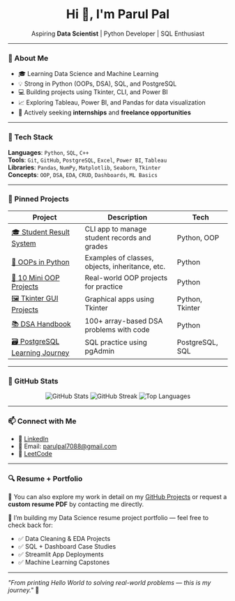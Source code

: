 
<h1 align="center">Hi 👋, I'm Parul Pal</h1>

<p align="center">
Aspiring <strong>Data Scientist</strong> | Python Developer | SQL Enthusiast  
</p>

---

### 🧠 About Me
- 🎓 Learning Data Science and Machine Learning
- 💡 Strong in Python (OOPs, DSA), SQL, and PostgreSQL
- 💻 Building projects using Tkinter, CLI, and Power BI
- 📈 Exploring Tableau, Power BI, and Pandas for data visualization
- 👀 Actively seeking **internships** and **freelance opportunities**

---

### 🧰 Tech Stack
**Languages**: `Python`, `SQL`, `C++`  
**Tools**: `Git`, `GitHub`, `PostgreSQL`, `Excel`, `Power BI`, `Tableau`  
**Libraries**: `Pandas`, `NumPy`, `Matplotlib`, `Seaborn`, `Tkinter`  
**Concepts**: `OOP`, `DSA`, `EDA`, `CRUD`, `Dashboards`, `ML Basics`

---

### 📌 Pinned Projects

| Project | Description | Tech |
|--------|-------------|------|
| [🎓 Student Result System](https://github.com/parul1806-byte/student-result-management-system) | CLI app to manage student records and grades | Python, OOP |
| [🔁 OOPs in Python](https://github.com/parul1806-byte/oops-in-python) | Examples of classes, objects, inheritance, etc. | Python |
| [🧩 10 Mini OOP Projects](https://github.com/parul1806-byte/10_oops_mini_projects) | Real-world OOP projects for practice | Python |
| [🖼️ Tkinter GUI Projects](https://github.com/parul1806-byte/Tkinter_GUI_projects) | Graphical apps using Tkinter | Python, Tkinter |
| [📚 DSA Handbook](https://github.com/parul1806-byte/Array-dsa-handbook) | 100+ array-based DSA problems with code | Python |
| [🗃️ PostgreSQL Learning Journey](https://github.com/parul1806-byte/postgresql-learning-journey) | SQL practice using pgAdmin | PostgreSQL, SQL |

---

### 🧮 GitHub Stats

<p align="center">
  <img src="https://github-readme-stats.vercel.app/api?username=parul1806-byte&show_icons=true&theme=tokyonight" alt="GitHub Stats" />
  <img src="https://github-readme-streak-stats.herokuapp.com/?user=parul1806-byte&theme=tokyonight" alt="GitHub Streak" />
  <img src="https://github-readme-stats.vercel.app/api/top-langs/?username=parul1806-byte&layout=compact&theme=tokyonight" alt="Top Languages" />
</p>

---

### 📫 Connect with Me

- 🔗 [LinkedIn](https://www.linkedin.com/in/parul-pal-145ba1306/)
- 💌 Email: parulpal7088@gmail.com
- 🧠 [LeetCode](https://leetcode.com/u/parulpal/)

---

### 🔍 Resume + Portfolio

📄 You can also explore my work in detail on my [GitHub Projects](https://github.com/parul1806-byte?tab=repositories) or request a **custom resume PDF** by contacting me directly.

🧠 I’m building my Data Science resume project portfolio — feel free to check back for:

- ✅ Data Cleaning & EDA Projects
- ✅ SQL + Dashboard Case Studies
- ✅ Streamlit App Deployments
- ✅ Machine Learning Capstones

---

_"From printing Hello World to solving real-world problems — this is my journey."_ 🚀
